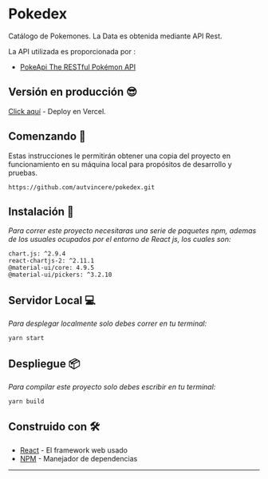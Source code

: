 # Pokedex

Catálogo de Pokemones. La Data es obtenida mediante API Rest.

La API utilizada es proporcionada por :
* [PokeApi The RESTful Pokémon API](https://pokeapi.co/) 

## Versión en producción 😎
[Click aquí](https://pokedex-1ygnb2hye-autvincere.vercel.app/) - Deploy en Vercel.


## Comenzando 🚀

Estas instrucciones le permitirán obtener una copia del proyecto en funcionamiento en su máquina local para propósitos de desarrollo y pruebas.

```
https://github.com/autvincere/pokedex.git
```


## Instalación 🔧

_Para correr este proyecto necesitaras una serie de paquetes npm, ademas de los usuales ocupados por el entorno de React js, los cuales son:_


```
chart.js: ^2.9.4
react-chartjs-2: ^2.11.1
@material-ui/core: 4.9.5
@material-ui/pickers: ^3.2.10
```

## Servidor Local 💻

_Para desplegar localmente solo debes correr en tu terminal:_

```
yarn start
```

## Despliegue 📦

_Para compilar este proyecto solo debes escribir en tu terminal:_
```
yarn build
```

## Construido con 🛠️

* [React](https://reactjs.org/) - El framework web usado
* [NPM](https://www.npmjs.com/) - Manejador de dependencias



---
